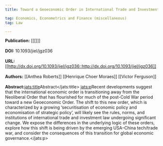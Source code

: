 ```yaml
---
title: Toward a Geoeconomic Order in International Trade and Investment

tag: Economics, Econometrics and Finance (miscellaneous) 
tag: Law

---
```


**Publication:** [[[]]]<br><br>**DOI:** 10.1093/jiel/jgz036                                              
<br>**URL:**[[http://dx.doi.org/10.1093/jiel/jgz036::http://dx.doi.org/10.1093/jiel/jgz036]]<br><br>**Authors:** [[Anthea Roberts]] [[Henrique Choer Moraes]] [[Victor Ferguson]] <br><br>**Abstract:**<jats:title>Abstract</jats:title>
               <jats:p>Recent developments suggest that the international economic order is transitioning away from the Neoliberal Order that has flourished for much of the post-Cold War period toward a new Geoeconomic Order. The shift to this new order, which is characterized by a growing ‘securitisation of economic policy and economisation of strategic policy’, will likely see the rules, norms, and institutions of international trade and investment law undergoing significant change. We expose the differences in the underlying logic of these orders, explore how this shift is being driven by the emerging USA–China tech/trade war, and consider the consequences of this transition for global economic governance.</jats:p>

